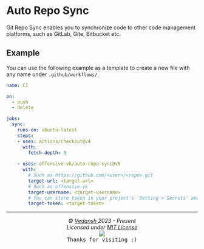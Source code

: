 # Auto Repo Sync

Git Repo Sync enables you to synchronize code to other code management platforms, such as GitLab, Gite, Bitbucket etc.

## Example

You can use the following example as a template to create a new file with any name under `.github/workflows/`.

```yaml
name: CI

on: 
  - push
  - delete

jobs:
  sync:
    runs-on: ubuntu-latest
    steps:
    - uses: actions/checkout@v4
      with:
        fetch-depth: 0
        
    - uses: offensive-vk/auto-repo-sync@v5
      with:
        # Such as https://github.com/<user>/<repo>.git
        target-url: <target-url>
        # Such as offensive-vk
        target-username: <target-username>
        # You can store token in your project's 'Setting > Secrets' and reference the name here. Such as ${{ secrets.ACCESS_TOKEN }}
        target-token: <target-token>
```

***

<p align="center">
  <i>&copy; <a href="https://github.com/offensive-vk/">Vedansh </a> 2023 - Present</i><br>
  <i>Licensed under <a href="https://mit-license.org">MIT License</a></i><br>
  <a href="https://github.com/TheHamsterBot"><img src="https://i.ibb.co/4KtpYxb/octocat-clean-mini.png" /></a><br>
  <kbd>Thanks for visiting :)</kbd>
</p>
